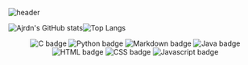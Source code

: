 ![header](https://capsule-render.vercel.app/api?type=waving&color=2fe2fa&height=300&section=header&text=Welcome%20To%20My%20GitHub!&fontSize=70&animation=twinkling&fontColor=ffffff&fontAlignY=43)

![Ajrdn's GitHub stats](https://github-readme-stats.vercel.app/api?username=Ajrdn&show_icons=true&theme=radical)![Top Langs](https://github-readme-stats.vercel.app/api/top-langs/?username=Ajrdn&layout=compact&theme=monokai)

<div align="center">
  
  ![C badge](https://img.shields.io/badge/C-cbffbe?style=flat&logo=C&logoColor=f5f103)
  ![Python badge](https://img.shields.io/badge/Python-fbffaf?style=flat&logo=Python&logoColor=51a2ff)
  ![Markdown badge](https://img.shields.io/badge/Markdown-3D80DE?style=flat&logo=Markdown&logoColor=000000)
  ![Java badge](https://img.shields.io/badge/Java-DE3D3D?style=flat&logo=Java&logoColor=3D80DE)
  ![HTML badge](https://img.shields.io/badge/HTML-61a8ff?style=flat&logo=Java&logoColor=ff0000)
  ![CSS badge](https://img.shields.io/badge/CSS-61a8ff?style=flat&logo=Java&logoColor=ff0000)
  ![Javascript badge](https://img.shields.io/badge/Javascript-61a8ff?style=flat&logo=Java&logoColor=ff0000)
<div>
